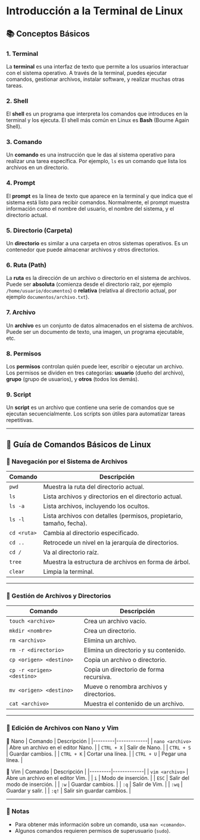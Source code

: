 # Introducción a la Terminal de Linux

## 📚 Conceptos Básicos

### 1. **Terminal**
La **terminal** es una interfaz de texto que permite a los usuarios interactuar con el sistema operativo. A través de la terminal, puedes ejecutar comandos, gestionar archivos, instalar software, y realizar muchas otras tareas.

### 2. **Shell**
El **shell** es un programa que interpreta los comandos que introduces en la terminal y los ejecuta. El shell más común en Linux es **Bash** (Bourne Again Shell).

### 3. **Comando**
Un **comando** es una instrucción que le das al sistema operativo para realizar una tarea específica. Por ejemplo, `ls` es un comando que lista los archivos en un directorio.

### 4. **Prompt**
El **prompt** es la línea de texto que aparece en la terminal y que indica que el sistema está listo para recibir comandos. Normalmente, el prompt muestra información como el nombre del usuario, el nombre del sistema, y el directorio actual.

### 5. **Directorio (Carpeta)**
Un **directorio** es similar a una carpeta en otros sistemas operativos. Es un contenedor que puede almacenar archivos y otros directorios.

### 6. **Ruta (Path)**
La **ruta** es la dirección de un archivo o directorio en el sistema de archivos. Puede ser **absoluta** (comienza desde el directorio raíz, por ejemplo `/home/usuario/documentos`) o **relativa** (relativa al directorio actual, por ejemplo `documentos/archivo.txt`).

### 7. **Archivo**
Un **archivo** es un conjunto de datos almacenados en el sistema de archivos. Puede ser un documento de texto, una imagen, un programa ejecutable, etc.

### 8. **Permisos**
Los **permisos** controlan quién puede leer, escribir o ejecutar un archivo. Los permisos se dividen en tres categorías: **usuario** (dueño del archivo), **grupo** (grupo de usuarios), y **otros** (todos los demás).

### 9. **Script**
Un **script** es un archivo que contiene una serie de comandos que se ejecutan secuencialmente. Los scripts son útiles para automatizar tareas repetitivas.

---

## 📌 Guía de Comandos Básicos de Linux

### 📂 Navegación por el Sistema de Archivos

| Comando | Descripción |
|---------|-------------|
| `pwd` | Muestra la ruta del directorio actual. |
| `ls` | Lista archivos y directorios en el directorio actual. |
| `ls -a` | Lista archivos, incluyendo los ocultos. |
| `ls -l` | Lista archivos con detalles (permisos, propietario, tamaño, fecha). |
| `cd <ruta>` | Cambia al directorio especificado. |
| `cd ..` | Retrocede un nivel en la jerarquía de directorios. |
| `cd /` | Va al directorio raíz. |
| `tree` | Muestra la estructura de archivos en forma de árbol. |
| `clear` | Limpia la terminal. |

---

### 📁 Gestión de Archivos y Directorios

| Comando | Descripción |
|---------|-------------|
| `touch <archivo>` | Crea un archivo vacío. |
| `mkdir <nombre>` | Crea un directorio. |
| `rm <archivo>` | Elimina un archivo. |
| `rm -r <directorio>` | Elimina un directorio y su contenido. |
| `cp <origen> <destino>` | Copia un archivo o directorio. |
| `cp -r <origen> <destino>` | Copia un directorio de forma recursiva. |
| `mv <origen> <destino>` | Mueve o renombra archivos y directorios. |
| `cat <archivo>` | Muestra el contenido de un archivo. |

---

### 📝 Edición de Archivos con Nano y Vim

📌 Nano
| Comando | Descripción |
|---------|-------------|
| `nano <archivo>` | Abre un archivo en el editor Nano. |
| `CTRL + X` | Salir de Nano. |
| `CTRL + S` | Guardar cambios. |
| `CTRL + K` | Cortar una línea. |
| `CTRL + U` | Pegar una línea. |

📌 Vim
| Comando | Descripción |
|---------|-------------|
| `vim <archivo>` | Abre un archivo en el editor Vim. |
| `i` | Modo de inserción. |
| `ESC` | Salir del modo de inserción. |
| `:w` | Guardar cambios. |
| `:q` | Salir de Vim. |
| `:wq` | Guardar y salir. |
| `:q!` | Salir sin guardar cambios. |

---

### 📌 Notas
- Para obtener más información sobre un comando, usa `man <comando>`.
- Algunos comandos requieren permisos de superusuario (`sudo`).

